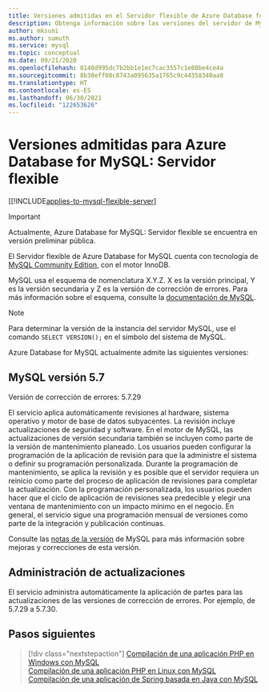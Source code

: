 ```yaml
---
title: Versiones admitidas en el Servidor flexible de Azure Database for MySQL
description: Obtenga información sobre las versiones del servidor de MySQL que se admiten en el Servidor flexible de Azure Database for MySQL
author: mksuni
ms.author: sumuth
ms.service: mysql
ms.topic: conceptual
ms.date: 09/21/2020
ms.openlocfilehash: 8148d995dc7b2bb1e1ec7cac3557c1e88be4ce4a
ms.sourcegitcommit: 8b38eff08c8743a095635a1765c9c44358340aa8
ms.translationtype: HT
ms.contentlocale: es-ES
ms.lasthandoff: 06/30/2021
ms.locfileid: "122653626"
---
```

# <a name="supported-versions-for-azure-database-for-mysql---flexible-server"></a>Versiones admitidas para Azure Database for MySQL: Servidor flexible

[[!INCLUDE[applies-to-mysql-flexible-server](../includes/applies-to-mysql-flexible-server.md)]

> [!IMPORTANT]
> Actualmente, Azure Database for MySQL: Servidor flexible se encuentra en versión preliminar pública.

El Servidor flexible de Azure Database for MySQL cuenta con tecnología de [MySQL Community Edition](https://www.mysql.com/products/community/), con el motor InnoDB.

MySQL usa el esquema de nomenclatura X.Y.Z. X es la versión principal, Y es la versión secundaria y Z es la versión de corrección de errores. Para más información sobre el esquema, consulte la [documentación de MySQL](https://dev.mysql.com/doc/refman/5.7/en/which-version.html).

> [!NOTE]
> Para determinar la versión de la instancia del servidor MySQL, use el comando `SELECT VERSION();` en el símbolo del sistema de MySQL.

Azure Database for MySQL actualmente admite las siguientes versiones:

## <a name="mysql-version-57"></a>MySQL versión 5.7

Versión de corrección de errores: 5.7.29

El servicio aplica automáticamente revisiones al hardware, sistema operativo y motor de base de datos subyacentes. La revisión incluye actualizaciones de seguridad y software. En el motor de MySQL, las actualizaciones de versión secundaria también se incluyen como parte de la versión de mantenimiento planeado. Los usuarios pueden configurar la programación de la aplicación de revisión para que la administre el sistema o definir su programación personalizada. Durante la programación de mantenimiento, se aplica la revisión y es posible que el servidor requiera un reinicio como parte del proceso de aplicación de revisiones para completar la actualización. Con la programación personalizada, los usuarios pueden hacer que el ciclo de aplicación de revisiones sea predecible y elegir una ventana de mantenimiento con un impacto mínimo en el negocio. En general, el servicio sigue una programación mensual de versiones como parte de la integración y publicación continuas.

Consulte las [notas de la versión](https://dev.mysql.com/doc/relnotes/mysql/5.7/en/news-5-7-29.html) de MySQL para más información sobre mejoras y correcciones de esta versión.

## <a name="managing-updates-and-upgrades"></a>Administración de actualizaciones
El servicio administra automáticamente la aplicación de partes para las actualizaciones de las versiones de corrección de errores. Por ejemplo, de 5.7.29 a 5.7.30.

## <a name="next-steps"></a>Pasos siguientes

> [!div class="nextstepaction"]
>[Compilación de una aplicación PHP en Windows con MySQL](../../app-service/tutorial-php-mysql-app.md)<br/>
>[Compilación de una aplicación PHP en Linux con MySQL](../../app-service/tutorial-php-mysql-app.md?pivots=platform-linux%253fpivots%253dplatform-linux)<br/>
>[Compilación de una aplicación de Spring basada en Java con MySQL](/azure/developer/java/spring-framework/spring-app-service-e2e?tabs=bash)<br/>
